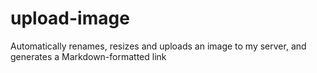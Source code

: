 upload-image
============

Automatically renames, resizes and uploads an image to my server, and generates a Markdown-formatted link
